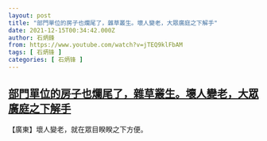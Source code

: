 ```yaml
---
layout: post
title: "部門單位的房子也爛尾了，雜草叢生。壞人變老，大眾廣庭之下解手"
date: 2021-12-15T00:34:42.000Z
author: 石炳鋒
from: https://www.youtube.com/watch?v=jTEQ9klFbAM
tags: [ 石炳锋 ]
categories: [ 石炳锋 ]
---
```

<!--1639528482000-->
[部門單位的房子也爛尾了，雜草叢生。壞人變老，大眾廣庭之下解手](https://www.youtube.com/watch?v=jTEQ9klFbAM)
------

<div>
【廣東】壞人變老，就在眾目睽睽之下方便。
</div>
